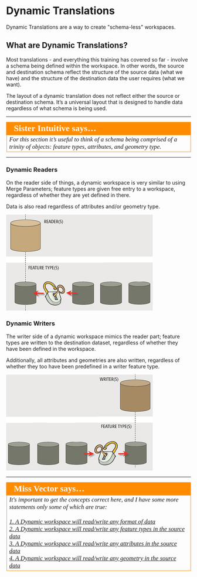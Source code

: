 # Dynamic Translations

Dynamic Translations are a way to create "schema-less" workspaces.

## What are Dynamic Translations? ##

Most translations - and everything this training has covered so far - involve a schema being defined within the workspace. In other words, the source and destination schema reflect the structure of the source data (what we have) and the structure of the destination data the user requires (what we want).

The layout of a dynamic translation does not reflect either the source or destination schema. It’s a universal layout that is designed to handle data regardless of what schema is being used.

---

<table style="border-spacing: 0px">
<tr>
<td style="vertical-align:middle;background-color:darkorange;border: 2px solid darkorange">
<i class="fa fa-quote-left fa-lg fa-pull-left fa-fw" style="color:white;padding-right: 12px;vertical-align:text-top"></i>
<span style="color:white;font-size:x-large;font-weight: bold;font-family:serif">Sister Intuitive says…</span>
</td>
</tr>

<tr>
<td style="border: 1px solid darkorange">
<span style="font-family:serif; font-style:italic; font-size:larger">
For this section it’s useful to think of a schema being comprised of a trinity of objects: feature types, attributes, and geometry type.
</span>
</td>
</tr>
</table>

---

### Dynamic Readers ###
On the reader side of things, a dynamic workspace is very similar to using Merge Parameters; feature types are given free entry to a workspace, regardless of whether they are yet defined in there.

Data is also read regardless of attributes and/or geometry type.

![](./Images/4.035.DynamicReaderGraphic.png)


### Dynamic Writers ###

The writer side of a dynamic workspace mimics the reader part; feature types are written to the destination dataset, regardless of whether they have been defined in the workspace.

Additionally, all attributes and geometries are also written, regardless of whether they too have been predefined in a writer feature type.

![](./Images/4.036.DynamicWriterGraphic.png)

---

<table style="border-spacing: 0px">
<tr>
<td style="vertical-align:middle;background-color:darkorange;border: 2px solid darkorange">
<i class="fa fa-quote-left fa-lg fa-pull-left fa-fw" style="color:white;padding-right: 12px;vertical-align:text-top"></i>
<span style="color:white;font-size:x-large;font-weight: bold;font-family:serif">Miss Vector says…</span>
</td>
</tr>

<tr>
<td style="border: 1px solid darkorange">
<span style="font-family:serif; font-style:italic; font-size:larger">
It's important to get the concepts correct here, and I have some more statements only some of which are true:
<br><br><a href="http://52.73.3.37/fmedatastreaming/Manual/QAResponse2017.fmw?chapter=14&question=3&answer=1&DestDataset_TEXTLINE=C%3A%5CFMEOutput%5CQAResponse.html">1. A Dynamic workspace will read/write any format of data</a>
<br><a href="http://52.73.3.37/fmedatastreaming/Manual/QAResponse2017.fmw?chapter=14&question=3&answer=2&DestDataset_TEXTLINE=C%3A%5CFMEOutput%5CQAResponse.html">2. A Dynamic workspace will read/write any feature types in the source data</a>
<br><a href="http://52.73.3.37/fmedatastreaming/Manual/QAResponse2017.fmw?chapter=14&question=3&answer=3&DestDataset_TEXTLINE=C%3A%5CFMEOutput%5CQAResponse.html">3. A Dynamic workspace will read/write any attributes in the source data</a>
<br><a href="http://52.73.3.37/fmedatastreaming/Manual/QAResponse2017.fmw?chapter=14&question=3&answer=4&DestDataset_TEXTLINE=C%3A%5CFMEOutput%5CQAResponse.html">4. A Dynamic workspace will read/write any geometry in the source data</a>
</span>
</td>
</tr>
</table>
